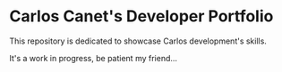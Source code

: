 # Carlos Canet's Developer Portfolio

This repository is dedicated to showcase Carlos development's skills.

It's a work in progress, be patient my friend...